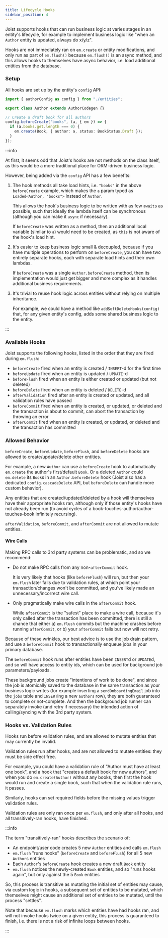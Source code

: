 ```yaml
---
title: Lifecycle Hooks
sidebar_position: 4
---
```


Joist supports hooks that can run business logic at varies stages in an entity's lifecycle, for example to implement business logic like "when an `Author` entity is updated, always do x/y/z".

Hooks are not immediately ran on `em.create` or entity modifications, and only run as part of `em.flush()` because `em.flush()` is an async method, and this allows hooks to themselves have async behavior, i.e. load additional entities from the database.

### Setup

All hooks are set up by the entity's `config` API:

```typescript
import { authorConfig as config } from "./entities";

export class Author extends AuthorCodegen {}

// Create a draft book for all authors
config.beforeCreate("books", (a, { em }) => {
  if (a.books.get.length === 0) {
    em.create(Book, { author: a, status: BookStatus.Draft });
  }
});
```

:::info

At first, it seems odd that Joist's hooks are not methods on the class itself, as this would be a more traditional place for ORM-driven business logic.

However, being added via the `config` API has a few benefits:

1. The hook methods all take load hints, i.e. `"books"` in the above `beforeCreate` example, which makes the `a` param typed as `Loaded<Author, "books">` instead of `Author`.

   This allows the hook's business logic to be written with as few `await`s as possible, such that ideally the lambda itself can be synchronous (although you can make it `async` if necessary).

   If `beforeCreate` was written as a method, then an additional local variable (similar to `a`) would need to be created, as `this` is not aware of the hook's load hint.

2. It's easier to keep business logic small & decoupled, because if you have multiple operations to perform on `beforeCreate`, you can have two entirely separate hooks, each with separate load hints and their own lambdas.

   If `beforeCreate` was a single `Author.beforeCreate` method, then its implementation would just get bigger and more complex as it handles additional business requirements.

3. It's trivial to reuse hook logic across entities without relying on multiple inheritance.

   For example, we could have a method like `addSoftDeleteHooks(config)` that, for any given entity's config, adds some shared business logic to the entity.

:::

### Available Hooks

Joist supports the following hooks, listed in the order that they are fired during `em.flush`:

- `beforeCreate` fired when an entity is created / `INSERT`-d for the first time
- `beforeUpdate` fired when an entity is updated / `UPDATE`-d
- `beforeFlush` fired when an entity is either created or updated (but not deleted)
- `beforeDelete` fired when an entity is deleted / `DELETE`-d
- `afterValidation` fired after an entity is created or updated, and all validation rules have passed
- `beforeCommit` fired when an entity is created, or updated, or deleted and the transaction is about to commit, can abort the transaction by throwing an error
- `afterCommit` fired when an entity is created, or updated, or deleted and the transaction has committed

### Allowed Behavior

`beforeCreate`, `beforeUpdate`, `beforeFlush`, and `beforeDelete` hooks are allowed to create/update/delete other entities.

For example, a new `Author` can use a `beforeCreate` hook to automatically `em.create` the author's first/default `Book`. Or a deleted `Author` could `em.delete` its `Book`s in an `Author.beforeDelete` hook (Joist also has a dedicated `config.cascadeDelete` API, but `beforeDelete` can handle more custom behavior).

Any entities that are created/updated/deleted by a hook will themselves have their appropriate hooks ran, although only if those entity's hooks have not already been run (to avoid cycles of a book-touches-author/author-touches-book infinitely recursing).

`afterValidation`, `beforeCommit`, and `afterCommit` are not allowed to mutate entities.

#### Wire Calls

Making RPC calls to 3rd party systems can be problematic, and so we recommend:

- Do not make RPC calls from any non-`afterCommit` hook.

  It is very likely that hooks (like `beforeFlush`) will run, but then your `em.flush` later fails due to validation rules, at which point your transaction/changes won't be committed, and you've likely made an unnecessary/incorrect wire call.

- Only pragmatically make wire calls in the `afterCommit` hook.

  While `afterCommit` is the "safest" place to make a wire call, because it's only called after the transaction has been committed, there is still a chance that either a) `em.flush` commits but the machine crashes before running `afterCommit`, or b) your `afterCommit` fails but now will not retry.

Because of these wrinkles, our best advice is to use the [job drain](https://brandur.org/job-drain) pattern, and use a `beforeCommit` hook to transactionally enqueue jobs in your primary database.

The `beforeCommit` hook runs after entities have been `INSERT`d or `UPDATE`d, and so will have access to entity ids, which can be used for background job parameters/payloads. 

These background jobs create "intentions of work to be done", and since the job is atomically saved to the database in the same transaction as your business logic writes (for example inserting a `sendOnboardingEmail` job into the `jobs` table and `INSERT`ing a new `authors` row), they are both guaranteed to complete or not-complete. And then the background job runner can separately invoke (and retry if necessary) the intended action of calling/syncing with the 3rd party system.

### Hooks vs. Validation Rules

Hooks run before validation rules, and are allowed to mutate entities that may currently be invalid.

Validation rules run after hooks, and are not allowed to mutate entities: they must be side effect free.

For example, you could have a validation rule of "Author must have at least one book", and a hook that "creates a default book for new authors", and when you do `em.create(Author)` without any books, then first the hook would run and create a single book, such that when the validation rule runs, it passes.

Similarly, hooks can set required fields before the missing values trigger validation rules.

Validation rules are only ran once per `em.flush`, and only after all hooks, and all transitively-ran hooks, have finished.

:::info

The term "transitively-ran" hooks describes the scenario of:

- An endpoint/user code creates 5 new `Author` entities and calls `em.flush`
- `em.flush` "runs hooks" (`beforeCreate` and `beforeFlush`) for all 5 new `Author`s entities
- Each `Author`'s `beforeCreate` hook creates a new draft `Book` entity
- `em.flush` notices the newly-created `Book` entities, and so "runs hooks again", but only against the 5 `Book` entities

So, this process is transitive as mutating the initial set of entities may cause, via custom logic in hooks, a subsequent set of entities to be mutated, which themselves might cause an additional set of entities to be mutated, until the process "settles".

Note that because `em.flush` marks which entities have had hooks ran, and will not invoke hooks twice on a given entity, this process is guaranteed to finish, i.e. there is not a risk of infinite loops between hooks.

:::
